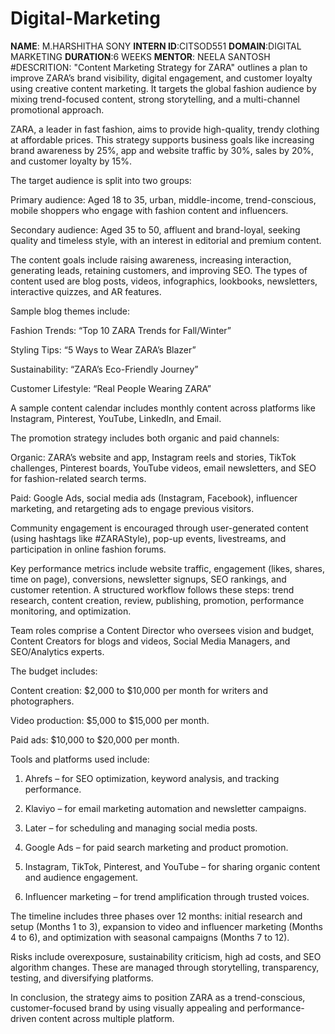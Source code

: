 # Digital-Marketing
**NAME**: M.HARSHITHA SONY
**INTERN ID**:CITSOD551
**DOMAIN**:DIGITAL MARKETING
**DURATION**:6 WEEKS
**MENTOR**: NEELA SANTOSH
#DESCRITION: "Content Marketing Strategy for ZARA" outlines a plan to improve ZARA’s brand visibility, digital engagement, and customer loyalty using creative content marketing. It targets the global fashion audience by mixing trend-focused content, strong storytelling, and a multi-channel promotional approach.

ZARA, a leader in fast fashion, aims to provide high-quality, trendy clothing at affordable prices. This strategy supports business goals like increasing brand awareness by 25%, app and website traffic by 30%, sales by 20%, and customer loyalty by 15%.

The target audience is split into two groups:

Primary audience: Aged 18 to 35, urban, middle-income, trend-conscious, mobile shoppers who engage with fashion content and influencers.

Secondary audience: Aged 35 to 50, affluent and brand-loyal, seeking quality and timeless style, with an interest in editorial and premium content.

The content goals include raising awareness, increasing interaction, generating leads, retaining customers, and improving SEO. The types of content used are blog posts, videos, infographics, lookbooks, newsletters, interactive quizzes, and AR features.

Sample blog themes include:

Fashion Trends: “Top 10 ZARA Trends for Fall/Winter”

Styling Tips: “5 Ways to Wear ZARA’s Blazer”

Sustainability: “ZARA’s Eco-Friendly Journey”

Customer Lifestyle: “Real People Wearing ZARA”

A sample content calendar includes monthly content across platforms like Instagram, Pinterest, YouTube, LinkedIn, and Email.

The promotion strategy includes both organic and paid channels:

Organic: ZARA’s website and app, Instagram reels and stories, TikTok challenges, Pinterest boards, YouTube videos, email newsletters, and SEO for fashion-related search terms.

Paid: Google Ads, social media ads (Instagram, Facebook), influencer marketing, and retargeting ads to engage previous visitors.

Community engagement is encouraged through user-generated content (using hashtags like #ZARAStyle), pop-up events, livestreams, and participation in online fashion forums.

Key performance metrics include website traffic, engagement (likes, shares, time on page), conversions, newsletter signups, SEO rankings, and customer retention. A structured workflow follows these steps: trend research, content creation, review, publishing, promotion, performance monitoring, and optimization.

Team roles comprise a Content Director who oversees vision and budget, Content Creators for blogs and videos, Social Media Managers, and SEO/Analytics experts.

The budget includes:

Content creation: $2,000 to $10,000 per month for writers and photographers.

Video production: $5,000 to $15,000 per month.

Paid ads: $10,000 to $20,000 per month.

Tools and platforms used include:

1. Ahrefs – for SEO optimization, keyword analysis, and tracking performance.

2. Klaviyo – for email marketing automation and newsletter campaigns.

3. Later – for scheduling and managing social media posts.

4. Google Ads – for paid search marketing and product promotion.

5. Instagram, TikTok, Pinterest, and YouTube – for sharing organic content and audience engagement.

6. Influencer marketing – for trend amplification through trusted voices.

The timeline includes three phases over 12 months: initial research and setup (Months 1 to 3), expansion to video and influencer marketing (Months 4 to 6), and optimization with seasonal campaigns (Months 7 to 12).

Risks include overexposure, sustainability criticism, high ad costs, and SEO algorithm changes. These are managed through storytelling, transparency, testing, and diversifying platforms.

In conclusion, the strategy aims to position ZARA as a trend-conscious, customer-focused brand by using visually appealing and performance-driven content across multiple platform.



